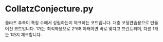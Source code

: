 # CollatzConjecture.py
콜라츠 추측이 특정 수에서 성립하는지 체크하는 코드입니다.
대충 코딩연습용으로 만들어진 코드입니다.
1개는 최적화용으로 2^68 아래이면 바로 맞다고 프린트되며, 다른 1개는 1까지 체크합니다.
